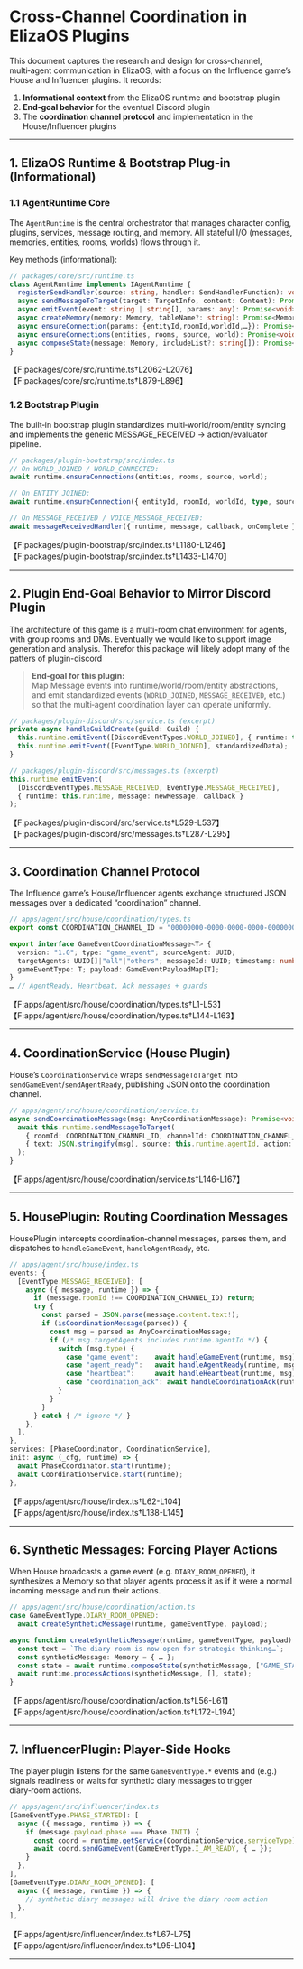 # Cross‑Channel Coordination in ElizaOS Plugins

This document captures the research and design for cross‑channel, multi‑agent communication in ElizaOS, with a focus on the Influence game’s House and Influencer plugins. It records:

1.  **Informational context** from the ElizaOS runtime and bootstrap plugin
2.  **End‑goal behavior** for the eventual Discord plugin
3.  The **coordination channel protocol** and implementation in the House/Influencer plugins

---

## 1. ElizaOS Runtime & Bootstrap Plug‑in (Informational)

### 1.1 AgentRuntime Core

The `AgentRuntime` is the central orchestrator that manages character config, plugins, services, message routing, and memory. All stateful I/O (messages, memories, entities, rooms, worlds) flows through it.

Key methods (informational):

```typescript
// packages/core/src/runtime.ts
class AgentRuntime implements IAgentRuntime {
  registerSendHandler(source: string, handler: SendHandlerFunction): void { … }
  async sendMessageToTarget(target: TargetInfo, content: Content): Promise<void> { … }
  async emitEvent(event: string | string[], params: any): Promise<void> { … }
  async createMemory(memory: Memory, tableName?: string): Promise<Memory> { … }
  async ensureConnection(params: {entityId,roomId,worldId,…}): Promise<void> { … }
  async ensureConnections(entities, rooms, source, world): Promise<void> { … }
  async composeState(message: Memory, includeList?: string[]): Promise<State> { … }
}
```

【F:packages/core/src/runtime.ts†L2062-L2076】【F:packages/core/src/runtime.ts†L879-L896】

### 1.2 Bootstrap Plugin

The built‑in bootstrap plugin standardizes multi‑world/room/entity syncing and implements the generic MESSAGE_RECEIVED → action/evaluator pipeline.

```typescript
// packages/plugin-bootstrap/src/index.ts
// On WORLD_JOINED / WORLD_CONNECTED:
await runtime.ensureConnections(entities, rooms, source, world);

// On ENTITY_JOINED:
await runtime.ensureConnection({ entityId, roomId, worldId, type, source, … });

// On MESSAGE_RECEIVED / VOICE_MESSAGE_RECEIVED:
await messageReceivedHandler({ runtime, message, callback, onComplete });
```

【F:packages/plugin-bootstrap/src/index.ts†L1180-L1246】【F:packages/plugin-bootstrap/src/index.ts†L1433-L1470】

---

## 2. Plugin End‑Goal Behavior to Mirror Discord Plugin

The architecture of this game is a multi-room chat environment for agents, with group rooms and DMs. Eventually we would like to support image generation and analysis. Therefor this package will likely adopt many of the patters of plugin-discord

> **End‑goal for this plugin:**  
> Map Message events into runtime/world/room/entity abstractions, and emit standardized events (`WORLD_JOINED`, `MESSAGE_RECEIVED`, etc.) so that the multi‑agent coordination layer can operate uniformly.

```typescript
// packages/plugin-discord/src/service.ts (excerpt)
private async handleGuildCreate(guild: Guild) {
  this.runtime.emitEvent([DiscordEventTypes.WORLD_JOINED], { runtime: this.runtime, server: guild, source: "discord" });
  this.runtime.emitEvent([EventType.WORLD_JOINED], standardizedData);
}

// packages/plugin-discord/src/messages.ts (excerpt)
this.runtime.emitEvent(
  [DiscordEventTypes.MESSAGE_RECEIVED, EventType.MESSAGE_RECEIVED],
  { runtime: this.runtime, message: newMessage, callback }
);
```

【F:packages/plugin-discord/src/service.ts†L529-L537】【F:packages/plugin-discord/src/messages.ts†L287-L295】

---

## 3. Coordination Channel Protocol

The Influence game’s House/Influencer agents exchange structured JSON messages over a dedicated “coordination” channel.

```typescript
// apps/agent/src/house/coordination/types.ts
export const COORDINATION_CHANNEL_ID = "00000000-0000-0000-0000-000000000001" as UUID;

export interface GameEventCoordinationMessage<T> {
  version: "1.0"; type: "game_event"; sourceAgent: UUID;
  targetAgents: UUID[]|"all"|"others"; messageId: UUID; timestamp: number;
  gameEventType: T; payload: GameEventPayloadMap[T];
}
… // AgentReady, Heartbeat, Ack messages + guards
```

【F:apps/agent/src/house/coordination/types.ts†L1-L53】【F:apps/agent/src/house/coordination/types.ts†L144-L163】

---

## 4. CoordinationService (House Plugin)

House’s `CoordinationService` wraps `sendMessageToTarget` into `sendGameEvent`/`sendAgentReady`, publishing JSON onto the coordination channel.

```typescript
// apps/agent/src/house/coordination/service.ts
async sendCoordinationMessage(msg: AnyCoordinationMessage): Promise<void> {
  await this.runtime.sendMessageToTarget(
    { roomId: COORDINATION_CHANNEL_ID, channelId: COORDINATION_CHANNEL_ID, source: "coordination" },
    { text: JSON.stringify(msg), source: this.runtime.agentId, action: "coordination" }
  );
}
```

【F:apps/agent/src/house/coordination/service.ts†L146-L167】

---

## 5. HousePlugin: Routing Coordination Messages

HousePlugin intercepts coordination‑channel messages, parses them, and dispatches to `handleGameEvent`, `handleAgentReady`, etc.

```typescript
// apps/agent/src/house/index.ts
events: {
  [EventType.MESSAGE_RECEIVED]: [
    async ({ message, runtime }) => {
      if (message.roomId !== COORDINATION_CHANNEL_ID) return;
      try {
        const parsed = JSON.parse(message.content.text!);
        if (isCoordinationMessage(parsed)) {
          const msg = parsed as AnyCoordinationMessage;
          if (/* msg.targetAgents includes runtime.agentId */) {
            switch (msg.type) {
              case "game_event":    await handleGameEvent(runtime, msg);    return;
              case "agent_ready":   await handleAgentReady(runtime, msg);   return;
              case "heartbeat":     await handleHeartbeat(runtime, msg);    return;
              case "coordination_ack": await handleCoordinationAck(runtime, msg); return;
            }
          }
        }
      } catch { /* ignore */ }
    },
  ],
},
services: [PhaseCoordinator, CoordinationService],
init: async (_cfg, runtime) => {
  await PhaseCoordinator.start(runtime);
  await CoordinationService.start(runtime);
},
```

【F:apps/agent/src/house/index.ts†L62-L104】【F:apps/agent/src/house/index.ts†L138-L145】

---

## 6. Synthetic Messages: Forcing Player Actions

When House broadcasts a game event (e.g. `DIARY_ROOM_OPENED`), it synthesizes a Memory so that player agents process it as if it were a normal incoming message and run their actions.

```typescript
// apps/agent/src/house/coordination/action.ts
case GameEventType.DIARY_ROOM_OPENED:
  await createSyntheticMessage(runtime, gameEventType, payload);

async function createSyntheticMessage(runtime, gameEventType, payload) {
  const text = `The diary room is now open for strategic thinking…`;
  const syntheticMessage: Memory = { … };
  const state = await runtime.composeState(syntheticMessage, ["GAME_STATE"]);
  await runtime.processActions(syntheticMessage, [], state);
}
```

【F:apps/agent/src/house/coordination/action.ts†L56-L61】【F:apps/agent/src/house/coordination/action.ts†L172-L194】

---

## 7. InfluencerPlugin: Player‑Side Hooks

The player plugin listens for the same `GameEventType.*` events and (e.g.) signals readiness or waits for synthetic diary messages to trigger diary‑room actions.

```typescript
// apps/agent/src/influencer/index.ts
[GameEventType.PHASE_STARTED]: [
  async ({ message, runtime }) => {
    if (message.payload.phase === Phase.INIT) {
      const coord = runtime.getService(CoordinationService.serviceType) as CoordinationService;
      await coord.sendGameEvent(GameEventType.I_AM_READY, { … });
    }
  },
],
[GameEventType.DIARY_ROOM_OPENED]: [
  async ({ message, runtime }) => {
    // synthetic diary messages will drive the diary room action
  },
],
```

【F:apps/agent/src/influencer/index.ts†L67-L75】【F:apps/agent/src/influencer/index.ts†L95-L104】

---
